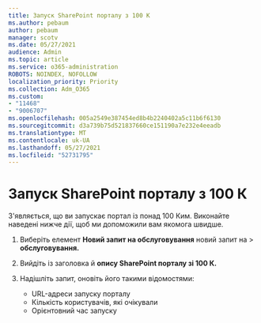 ```yaml
---
title: Запуск SharePoint порталу з 100 К
ms.author: pebaum
author: pebaum
manager: scotv
ms.date: 05/27/2021
audience: Admin
ms.topic: article
ms.service: o365-administration
ROBOTS: NOINDEX, NOFOLLOW
localization_priority: Priority
ms.collection: Adm_O365
ms.custom:
- "11468"
- "9006707"
ms.openlocfilehash: 005a2549e387454ed8b4b2240402a5c11b6f6130
ms.sourcegitcommit: d3a739b75d521837660ce151190a7e232e4eeadb
ms.translationtype: MT
ms.contentlocale: uk-UA
ms.lasthandoff: 05/27/2021
ms.locfileid: "52731795"
---
```

# <a name="launch-sharepoint-portal-with-100k-users"></a>Запуск SharePoint порталу з 100 К

З'являється, що ви запускає портал із понад 100 Ким. Виконайте наведені нижче дії, щоб ми допоможили вам якомога швидше.

1. Виберіть елемент **Новий запит на обслуговування** новий запит на  >  **обслуговування.**

1. Вийдіть із заголовка й **опису SharePoint порталу зі 100 К.**

1. Надішліть запит, оновіть його такими відомостями:

    - URL-адреси запуску порталу 
    - Кількість користувачів, які очікували 
    - Орієнтовний час запуску 
